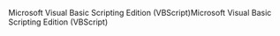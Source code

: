 <span data-ttu-id="16d6e-101">Microsoft Visual Basic Scripting Edition (VBScript)</span><span class="sxs-lookup"><span data-stu-id="16d6e-101">Microsoft Visual Basic Scripting Edition (VBScript)</span></span>